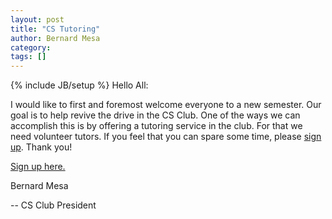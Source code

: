 ```yaml
---
layout: post
title: "CS Tutoring"
author: Bernard Mesa
category: 
tags: []
---
```

{% include JB/setup %}
Hello All:

I would like to first and foremost welcome everyone to a new semester. Our goal is to help revive the drive in the CS Club. One of the ways we can accomplish this is by offering a tutoring service in the club. For that we need volunteer tutors. If you feel that you can spare some time, please [sign up](http://tinyurl.com/csclubtutorsignup). Thank you!

[Sign up here.](http://tinyurl.com/csclubtutorsignup)



Bernard Mesa

\-\- CS Club President
